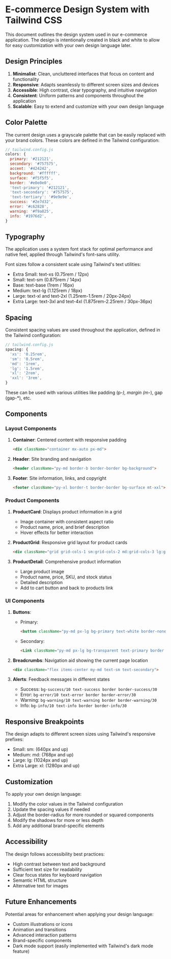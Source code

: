 # E-commerce Design System with Tailwind CSS

This document outlines the design system used in our e-commerce application. The design is intentionally created in black and white to allow for easy customization with your own design language later.

## Design Principles

1. **Minimalist**: Clean, uncluttered interfaces that focus on content and functionality
2. **Responsive**: Adapts seamlessly to different screen sizes and devices
3. **Accessible**: High contrast, clear typography, and intuitive navigation
4. **Consistent**: Uniform patterns and components throughout the application
5. **Scalable**: Easy to extend and customize with your own design language

## Color Palette

The current design uses a grayscale palette that can be easily replaced with your brand colors. These colors are defined in the Tailwind configuration:

```javascript
// tailwind.config.js
colors: {
  primary: '#212121',
  secondary: '#757575',
  accent: '#424242',
  background: '#ffffff',
  surface: '#f5f5f5',
  border: '#e0e0e0',
  'text-primary': '#212121',
  'text-secondary': '#757575',
  'text-tertiary': '#9e9e9e',
  success: '#2e7d32',
  error: '#c62828',
  warning: '#f9a825',
  info: '#1976d2',
}
```

## Typography

The application uses a system font stack for optimal performance and native feel, applied through Tailwind's font-sans utility.

Font sizes follow a consistent scale using Tailwind's text utilities:
- Extra Small: text-xs (0.75rem / 12px)
- Small: text-sm (0.875rem / 14px)
- Base: text-base (1rem / 16px)
- Medium: text-lg (1.125rem / 18px)
- Large: text-xl and text-2xl (1.25rem-1.5rem / 20px-24px)
- Extra Large: text-3xl and text-4xl (1.875rem-2.25rem / 30px-36px)

## Spacing

Consistent spacing values are used throughout the application, defined in the Tailwind configuration:

```javascript
// tailwind.config.js
spacing: {
  'xs': '0.25rem',
  'sm': '0.5rem',
  'md': '1rem',
  'lg': '1.5rem',
  'xl': '2rem',
  'xxl': '3rem',
}
```

These can be used with various utilities like padding (p-*), margin (m-*), gap (gap-*), etc.

## Components

### Layout Components

1. **Container**: Centered content with responsive padding
   ```html
   <div className="container mx-auto px-md">
   ```

2. **Header**: Site branding and navigation
   ```html
   <header className="py-md border-b border-border bg-background">
   ```

3. **Footer**: Site information, links, and copyright
   ```html
   <footer className="py-xl border-t border-border bg-surface mt-xxl">
   ```

### Product Components

1. **ProductCard**: Displays product information in a grid
   - Image container with consistent aspect ratio
   - Product name, price, and brief description
   - Hover effects for better interaction

2. **ProductGrid**: Responsive grid layout for product cards
   ```html
   <div className="grid grid-cols-1 sm:grid-cols-2 md:grid-cols-3 lg:grid-cols-4 gap-lg w-full">
   ```

3. **ProductDetail**: Comprehensive product information
   - Large product image
   - Product name, price, SKU, and stock status
   - Detailed description
   - Add to cart button and back to products link

### UI Components

1. **Buttons**:
   - Primary: 
     ```html
     <button className="py-md px-lg bg-primary text-white border-none rounded text-base font-medium cursor-pointer transition-colors hover:bg-accent">
     ```
   - Secondary: 
     ```html
     <Link className="py-md px-lg bg-transparent text-primary border border-border rounded text-base font-medium no-underline inline-flex items-center transition-colors hover:bg-surface">
     ```

2. **Breadcrumbs**: Navigation aid showing the current page location
   ```html
   <div className="flex items-center my-md text-sm text-secondary">
   ```

3. **Alerts**: Feedback messages in different states
   - Success: `bg-success/10 text-success border border-success/30`
   - Error: `bg-error/10 text-error border border-error/30`
   - Warning: `bg-warning/10 text-warning border border-warning/30`
   - Info: `bg-info/10 text-info border border-info/30`

## Responsive Breakpoints

The design adapts to different screen sizes using Tailwind's responsive prefixes:
- Small: sm: (640px and up)
- Medium: md: (768px and up)
- Large: lg: (1024px and up)
- Extra Large: xl: (1280px and up)

## Customization

To apply your own design language:

1. Modify the color values in the Tailwind configuration
2. Update the spacing values if needed
3. Adjust the border-radius for more rounded or squared components
4. Modify the shadows for more or less depth
5. Add any additional brand-specific elements

## Accessibility

The design follows accessibility best practices:
- High contrast between text and background
- Sufficient text size for readability
- Clear focus states for keyboard navigation
- Semantic HTML structure
- Alternative text for images

## Future Enhancements

Potential areas for enhancement when applying your design language:
- Custom illustrations or icons
- Animation and transitions
- Advanced interaction patterns
- Brand-specific components
- Dark mode support (easily implemented with Tailwind's dark mode feature) 